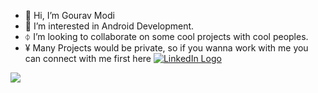 - 👋 Hi, I’m Gourav Modi
- 👀 I’m interested in Android Development.
- ⏀ I’m looking to collaborate on some cool projects with cool peoples.
- ¥ Many Projects would be private, so if you wanna work with me you can connect with me first here <a href="https://www.linkedin.com/in/gourav-modi-10b3591a1/"><img src="https://cdn-icons-png.flaticon.com/32/174/174857.png" alt="LinkedIn Logo"></a>


![](https://komarev.com/ghpvc/?username=vickyjsr&color=blue)
